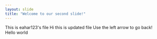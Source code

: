 ```yaml
---
layout: slide
title: "Welcome to our second slide!"
---
```


This is eahar123's file
Hi this is updated file
Use the left arrow to go back!
Hello world

